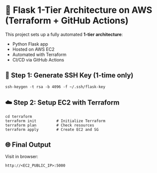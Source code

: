 
# 🚀 Flask 1-Tier Architecture on AWS (Terraform + GitHub Actions)

This project sets up a fully automated **1-tier architecture**:
- Python Flask app
- Hosted on AWS EC2
- Automated with Terraform
- CI/CD via GitHub Actions


## 🔐 Step 1: Generate SSH Key (1-time only)

```
ssh-keygen -t rsa -b 4096 -f ~/.ssh/flask-key
```

## ☁️ Step 2: Setup EC2 with Terraform

```
cd terraform
terraform init         # Initialize Terraform
terraform plan         # Check resources
terraform apply        # Create EC2 and SG
```

## 🌐 Final Output
Visit in browser:

```
http://<EC2_PUBLIC_IP>:5000
```

